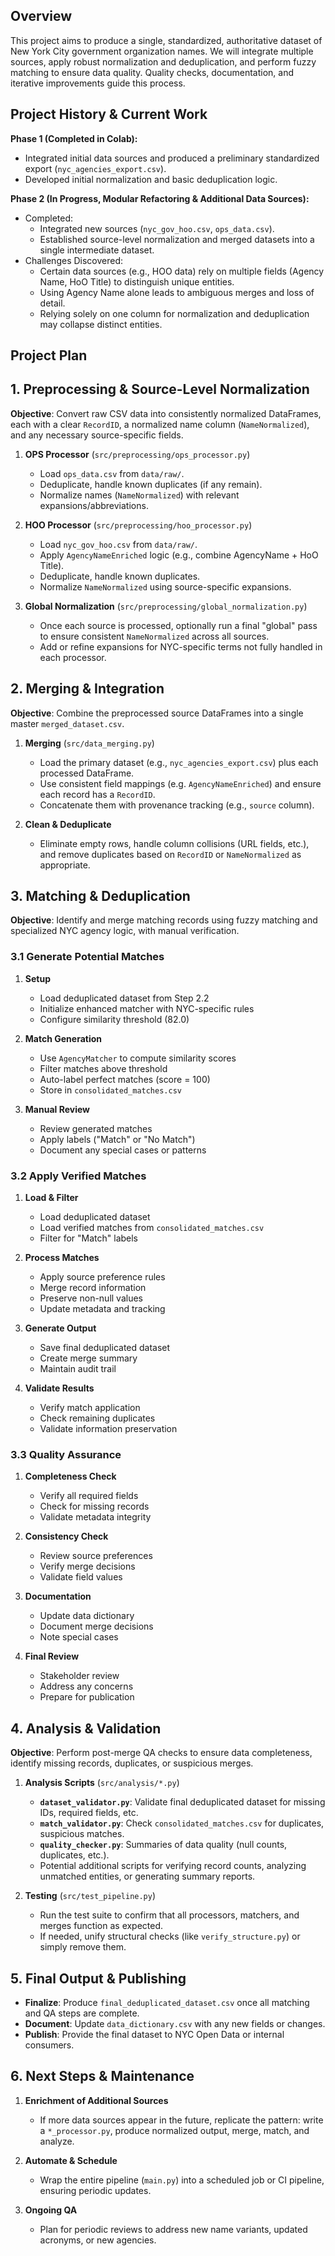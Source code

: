 ## Overview

This project aims to produce a single, standardized, authoritative dataset of New York City government organization names. We will integrate multiple sources, apply robust normalization and deduplication, and perform fuzzy matching to ensure data quality. Quality checks, documentation, and iterative improvements guide this process.

## Project History & Current Work

**Phase 1 (Completed in Colab):**  
- Integrated initial data sources and produced a preliminary standardized export (`nyc_agencies_export.csv`).
- Developed initial normalization and basic deduplication logic.

**Phase 2 (In Progress, Modular Refactoring & Additional Data Sources):**  
- Completed:
  - Integrated new sources (`nyc_gov_hoo.csv`, `ops_data.csv`).
  - Established source-level normalization and merged datasets into a single intermediate dataset.
- Challenges Discovered:
  - Certain data sources (e.g., HOO data) rely on multiple fields (Agency Name, HoO Title) to distinguish unique entities.
  - Using Agency Name alone leads to ambiguous merges and loss of detail.
  - Relying solely on one column for normalization and deduplication may collapse distinct entities.

## Project Plan

## 1. Preprocessing & Source-Level Normalization

**Objective**: Convert raw CSV data into consistently normalized DataFrames, each with a clear `RecordID`, a normalized name column (`NameNormalized`), and any necessary source-specific fields.

1. **OPS Processor** (`src/preprocessing/ops_processor.py`)  
   - Load `ops_data.csv` from `data/raw/`.
   - Deduplicate, handle known duplicates (if any remain).
   - Normalize names (`NameNormalized`) with relevant expansions/abbreviations.

2. **HOO Processor** (`src/preprocessing/hoo_processor.py`)  
   - Load `nyc_gov_hoo.csv` from `data/raw/`.
   - Apply `AgencyNameEnriched` logic (e.g., combine AgencyName + HoO Title).
   - Deduplicate, handle known duplicates.
   - Normalize `NameNormalized` using source-specific expansions.

3. **Global Normalization** (`src/preprocessing/global_normalization.py`)  
   - Once each source is processed, optionally run a final "global" pass to ensure consistent `NameNormalized` across all sources.  
   - Add or refine expansions for NYC-specific terms not fully handled in each processor.

## 2. Merging & Integration

**Objective**: Combine the preprocessed source DataFrames into a single master `merged_dataset.csv`.

1. **Merging** (`src/data_merging.py`)  
   - Load the primary dataset (e.g., `nyc_agencies_export.csv`) plus each processed DataFrame.
   - Use consistent field mappings (e.g. `AgencyNameEnriched`) and ensure each record has a `RecordID`.
   - Concatenate them with provenance tracking (e.g., `source` column).

2. **Clean & Deduplicate**  
   - Eliminate empty rows, handle column collisions (URL fields, etc.), and remove duplicates based on `RecordID` or `NameNormalized` as appropriate.

## 3. Matching & Deduplication

**Objective**: Identify and merge matching records using fuzzy matching and specialized NYC agency logic, with manual verification.

### 3.1 Generate Potential Matches
1. **Setup**
   - Load deduplicated dataset from Step 2.2
   - Initialize enhanced matcher with NYC-specific rules
   - Configure similarity threshold (82.0)

2. **Match Generation**
   - Use `AgencyMatcher` to compute similarity scores
   - Filter matches above threshold
   - Auto-label perfect matches (score = 100)
   - Store in `consolidated_matches.csv`

3. **Manual Review**
   - Review generated matches
   - Apply labels ("Match" or "No Match")
   - Document any special cases or patterns

### 3.2 Apply Verified Matches
1. **Load & Filter**
   - Load deduplicated dataset
   - Load verified matches from `consolidated_matches.csv`
   - Filter for "Match" labels

2. **Process Matches**
   - Apply source preference rules
   - Merge record information
   - Preserve non-null values
   - Update metadata and tracking

3. **Generate Output**
   - Save final deduplicated dataset
   - Create merge summary
   - Maintain audit trail

4. **Validate Results**
   - Verify match application
   - Check remaining duplicates
   - Validate information preservation

### 3.3 Quality Assurance
1. **Completeness Check**
   - Verify all required fields
   - Check for missing records
   - Validate metadata integrity

2. **Consistency Check**
   - Review source preferences
   - Verify merge decisions
   - Validate field values

3. **Documentation**
   - Update data dictionary
   - Document merge decisions
   - Note special cases

4. **Final Review**
   - Stakeholder review
   - Address any concerns
   - Prepare for publication

## 4. Analysis & Validation

**Objective**: Perform post-merge QA checks to ensure data completeness, identify missing records, duplicates, or suspicious merges.

1. **Analysis Scripts** (`src/analysis/*.py`)  
   - **`dataset_validator.py`**: Validate final deduplicated dataset for missing IDs, required fields, etc.  
   - **`match_validator.py`**: Check `consolidated_matches.csv` for duplicates, suspicious matches.  
   - **`quality_checker.py`**: Summaries of data quality (null counts, duplicates, etc.).  
   - Potential additional scripts for verifying record counts, analyzing unmatched entities, or generating summary reports.

2. **Testing** (`src/test_pipeline.py`)  
   - Run the test suite to confirm that all processors, matchers, and merges function as expected.  
   - If needed, unify structural checks (like `verify_structure.py`) or simply remove them.

## 5. Final Output & Publishing

- **Finalize**: Produce `final_deduplicated_dataset.csv` once all matching and QA steps are complete.  
- **Document**: Update `data_dictionary.csv` with any new fields or changes.  
- **Publish**: Provide the final dataset to NYC Open Data or internal consumers.

## 6. Next Steps & Maintenance

1. **Enrichment of Additional Sources**  
   - If more data sources appear in the future, replicate the pattern: write a `*_processor.py`, produce normalized output, merge, match, and analyze.

2. **Automate & Schedule**  
   - Wrap the entire pipeline (`main.py`) into a scheduled job or CI pipeline, ensuring periodic updates.

3. **Ongoing QA**  
   - Plan for periodic reviews to address new name variants, updated acronyms, or new agencies.
